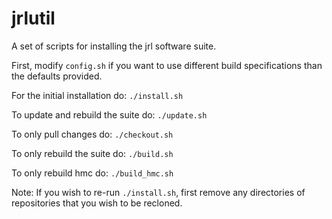 # jrlutil
A set of scripts for installing the jrl software suite. 

First, modify `config.sh` if you want to use different build specifications than the defaults provided.

For the initial installation do:
`./install.sh`

To update and rebuild the suite do:
`./update.sh`

To only pull changes do:
`./checkout.sh`

To only rebuild the suite do:
`./build.sh`

To only rebuild hmc do:
`./build_hmc.sh`

Note: If you wish to re-run `./install.sh`, first remove any directories of repositories that you wish to be recloned. 
